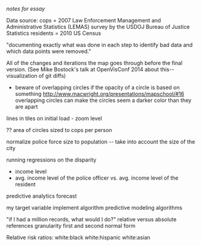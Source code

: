 *notes for essay*


Data source:
cops = 2007 Law Enforcement Management and Administrative Statistics (LEMAS) survey by the USDOJ Bureau of Justice Statistics
residents = 2010 US Census

"documenting exactly what was done in each step to identify bad data and which data points were removed."

All of the changes and iterations the map goes through before the final version. (See Mike Bostock's talk at OpenVisConf 2014 about this--visualization of git diffs)


- beware of overlapping circles if the opacity of a circle 
is based on something 
http://www.macwright.org/presentations/mapschool/#16
overlapping circles can make the circles seem a darker color than they are apart

lines in tiles on initial load - zoom level

?? area of circles sized to cops per person

normalize police force size to population
 -- take into account the size of the city

 running regressions on the disparity
 - income level
 - avg. income level of the police officer vs.
 avg. income level of the resident

 predictive analytics
 forecast

 my target variable
 implement algorithm
 predictive modeling algorithms


 "if I had a million records, what would I do?"
 relative versus absolute references
 granularity
 first and second normal form

Relative risk ratios:
white:black 
white:hispanic
white:asian
 

